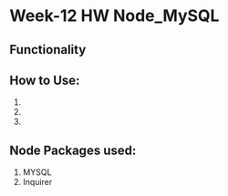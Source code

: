 # Week-12 HW Node_MySQL

## Functionality

## How to Use:
1. 
2. 
3. 

## Node Packages used:
1. MYSQL
2. Inquirer

